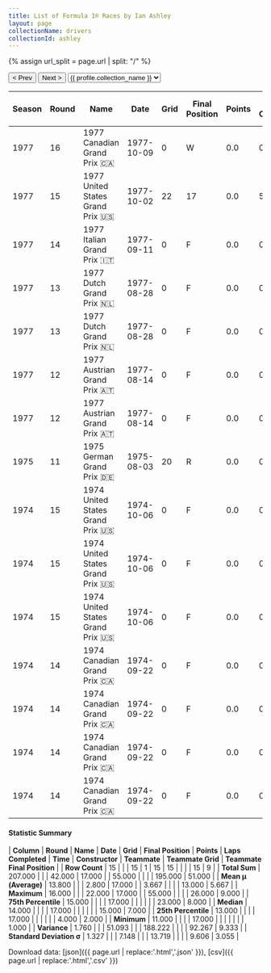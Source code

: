 ```yaml
---
title: List of Formula 1® Races by Ian Ashley
layout: page
collectionName: drivers
collectionId: ashley
---
```


{% assign url_split = page.url | split: "/" %}
<div id="collection-navigation">
<button onclick="selector.options[selector.selectedIndex-1].value && (window.location = selector.options[selector.selectedIndex-1].value);">&lt; Prev</button>
<button onclick="selector.options[selector.selectedIndex+1].value && (window.location = selector.options[selector.selectedIndex+1].value);">Next &gt;</button>
<select id="selector" onchange="this.options[this.selectedIndex].value && (window.location = this.options[this.selectedIndex].value);">
  {% for collectionId in site.data[page.collectionName].refs %}
    {% if collectionId == page.collectionId %}
      {% assign selected = "selected" %}
    {% else %}
      {% assign selected = "" %}
    {% endif %}
    {% assign profile = site.data[page.collectionName][collectionId].profile %}
    <option value="/f1/{{ page.collectionName }}/{{ collectionId }}/{{ url_split[4] }}" {{ selected }}>{{ profile.collection_name }}</option>
  {% endfor %}
</select>
</div>

| Season | Round | Name | Date | Grid | Final Position | Points | Laps Completed | Time | Constructor | Teammate | Teammate Grid | Teammate Final Position |
|--|--|--|--|--|--|--|--|--|--|--|--|--|
| 1977 | 16 | 1977 Canadian Grand Prix 🇨🇦 | 1977-10-09 | 0 | W | 0.0 | 0 |   | Hesketh 🇬🇧 | [Rupert Keegan 🇬🇧](/f1/drivers/keegan) | 25 | R |
| 1977 | 15 | 1977 United States Grand Prix 🇺🇸 | 1977-10-02 | 22 | 17 | 0.0 | 55 |   | Hesketh 🇬🇧 | [Rupert Keegan 🇬🇧](/f1/drivers/keegan) | 20 | 8 |
| 1977 | 14 | 1977 Italian Grand Prix 🇮🇹 | 1977-09-11 | 0 | F | 0.0 | 0 |   | Hesketh 🇬🇧 | [Rupert Keegan 🇬🇧](/f1/drivers/keegan) | 23 | 9 |
| 1977 | 13 | 1977 Dutch Grand Prix 🇳🇱 | 1977-08-28 | 0 | F | 0.0 | 0 |   | Hesketh 🇬🇧 | [Rupert Keegan 🇬🇧](/f1/drivers/keegan) | 26 | R |
| 1977 | 13 | 1977 Dutch Grand Prix 🇳🇱 | 1977-08-28 | 0 | F | 0.0 | 0 |   | Hesketh 🇬🇧 | [Hector Rebaque 🇲🇽](/f1/drivers/rebaque) | 0 | F |
| 1977 | 12 | 1977 Austrian Grand Prix 🇦🇹 | 1977-08-14 | 0 | F | 0.0 | 0 |   | Hesketh 🇬🇧 | [Rupert Keegan 🇬🇧](/f1/drivers/keegan) | 20 | 7 |
| 1977 | 12 | 1977 Austrian Grand Prix 🇦🇹 | 1977-08-14 | 0 | F | 0.0 | 0 |   | Hesketh 🇬🇧 | [Hector Rebaque 🇲🇽](/f1/drivers/rebaque) | 0 | F |
| 1975 | 11 | 1975 German Grand Prix 🇩🇪 | 1975-08-03 | 20 | R | 0.0 | 0 |   | Williams 🇬🇧 | [Jacques Laffite 🇫🇷](/f1/drivers/laffite) | 15 | 2 |
| 1974 | 15 | 1974 United States Grand Prix 🇺🇸 | 1974-10-06 | 0 | F | 0.0 | 0 |   | Brabham 🇬🇧 | [Carlos Reutemann 🇦🇷](/f1/drivers/reutemann) | 1 | 1 |
| 1974 | 15 | 1974 United States Grand Prix 🇺🇸 | 1974-10-06 | 0 | F | 0.0 | 0 |   | Brabham 🇬🇧 | [Carlos Pace 🇧🇷](/f1/drivers/pace) | 4 | 2 |
| 1974 | 15 | 1974 United States Grand Prix 🇺🇸 | 1974-10-06 | 0 | F | 0.0 | 0 |   | Brabham 🇬🇧 | [John Watson 🇬🇧](/f1/drivers/watson) | 7 | 5 |
| 1974 | 14 | 1974 Canadian Grand Prix 🇨🇦 | 1974-09-22 | 0 | F | 0.0 | 0 |   | Brabham 🇬🇧 | [Carlos Pace 🇧🇷](/f1/drivers/pace) | 9 | 8 |
| 1974 | 14 | 1974 Canadian Grand Prix 🇨🇦 | 1974-09-22 | 0 | F | 0.0 | 0 |   | Brabham 🇬🇧 | [Carlos Reutemann 🇦🇷](/f1/drivers/reutemann) | 4 | 9 |
| 1974 | 14 | 1974 Canadian Grand Prix 🇨🇦 | 1974-09-22 | 0 | F | 0.0 | 0 |   | Brabham 🇬🇧 | [John Watson 🇬🇧](/f1/drivers/watson) | 15 | R |
| 1974 | 14 | 1974 Canadian Grand Prix 🇨🇦 | 1974-09-22 | 0 | F | 0.0 | 0 |   | Brabham 🇬🇧 | [Eppie Wietzes 🇨🇦](/f1/drivers/wietzes) | 26 | R |

#### Statistic Summary

| **Column** | **Round** | **Name** | **Date** | **Grid** | **Final Position** | **Points** | **Laps Completed** | **Time** | **Constructor** | **Teammate** | **Teammate Grid** | **Teammate Final Position** |
| **Row Count** | 15 |  |  | 15 | 1 | 15 | 15 |  |  |  | 15 | 9 |
| **Total Sum** | 207.000 |  |  | 42.000 | 17.000 |  | 55.000 |  |  |  | 195.000 | 51.000 |
| **Mean μ (Average)** | 13.800 |  |  | 2.800 | 17.000 |  | 3.667 |  |  |  | 13.000 | 5.667 |
| **Maximum** | 16.000 |  |  | 22.000 | 17.000 |  | 55.000 |  |  |  | 26.000 | 9.000 |
| **75th Percentile** | 15.000 |  |  |  | 17.000 |  |  |  |  |  | 23.000 | 8.000 |
| **Median** | 14.000 |  |  |  | 17.000 |  |  |  |  |  | 15.000 | 7.000 |
| **25th Percentile** | 13.000 |  |  |  | 17.000 |  |  |  |  |  | 4.000 | 2.000 |
| **Minimum** | 11.000 |  |  |  | 17.000 |  |  |  |  |  |  | 1.000 |
| **Variance** | 1.760 |  |  | 51.093 |  |  | 188.222 |  |  |  | 92.267 | 9.333 |
| **Standard Deviation σ** | 1.327 |  |  | 7.148 |  |  | 13.719 |  |  |  | 9.606 | 3.055 |

Download data: [json]({{ page.url | replace:'.html','.json' }}), [csv]({{ page.url | replace:'.html','.csv' }})
